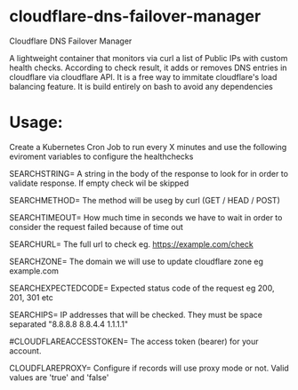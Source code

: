 # cloudflare-dns-failover-manager
Cloudflare DNS Failover Manager

A lightweight container that monitors via curl a list of Public IPs with custom health checks. According to check result, it adds or removes DNS entries in cloudflare via cloudflare API. It is a free way to immitate cloudflare's load balancing feature. It is build entirely on bash to avoid any dependencies


# Usage:

Create a Kubernetes Cron Job to run every X minutes and use the following eviroment variables to configure the healthchecks

SEARCHSTRING= A string in the body of the response to look for in order to validate response. If empty check wil be skipped

SEARCHMETHOD= The method will be useg by curl (GET / HEAD / POST)

SEARCHTIMEOUT= How much time in seconds we have to wait in order to consider the request failed because of time out

SEARCHURL= The full url to check eg. https://example.com/check

SEARCHZONE= The domain we will use to update cloudflare zone eg example.com

SEARCHEXPECTEDCODE= Expected status code of the request eg 200, 201, 301 etc

SEARCHIPS= IP addresses that will be checked. They must be space separated "8.8.8.8 8.8.4.4 1.1.1.1"

#CLOUDFLAREACCESSTOKEN= The access token (bearer) for your account. 

CLOUDFLAREPROXY= Configure if records will use proxy mode or not. Valid values are 'true' and 'false' 
